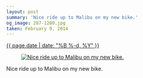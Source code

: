 ```yaml
---
layout: post
summary: 'Nice ride up to Malibu on my new bike.'
og_image: 287-1280.jpg
taken: February 9, 2014
---
```


<div class="post">
 <time>
  <a href="/287">
   {{ page.date | date: "%B %-d, %Y" }}
  </a>
 </time>
 <a href="/287">
  <figure data-taken="2/9/2014">
   <img alt="Nice ride up to Malibu on my new bike." sizes="(min-width: 700px) 50vw, calc(100vw - 2rem)" src="{{ site.assets_url }}/287-640.jpg" srcset="{{ site.assets_url }}/287-1280.jpg 1280w, {{ site.assets_url }}/287-960.jpg 960w, {{ site.assets_url }}/287-640.jpg 640w, {{ site.assets_url }}/287-320.jpg 320w"/>
  </figure>
 </a>
 <span>
  Nice ride up to Malibu on my new bike.
 </span>
</div>

